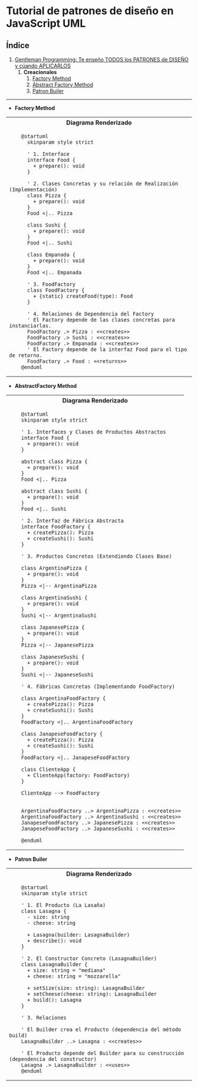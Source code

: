 # **Tutorial de patrones de diseño en JavaScript UML**

## **Índice**
1. [Gentleman Programming: Te enseño TODOS los PATRONES de DISEÑO y cúando APLICARLOS](https://www.youtube.com/watch?v=GIS0_1kVBEM)
   1. **Creacionales**
      1. [Factory Method](#factory-method-gp)
      2. [Abstract Factory Method](#abstract-factory-method-gp)
      3. [Patron Builer](#builder-patron-gp)

---


- **Factory Method**<a name="factory-method-gp"></a>

<table>
  <tr>
    <th>Diagrama Renderizado</th>
  </tr>
  <tr>
  <td>
      
  ```plantuml
      @startuml
        skinparam style strict

        ' 1. Interface
        interface Food {
          + prepare(): void
        }

        ' 2. Clases Concretas y su relación de Realización (Implementación)
        class Pizza {
          + prepare(): void
        }
        Food <|.. Pizza

        class Sushi {
          + prepare(): void
        }
        Food <|.. Sushi

        class Empanada {
          + prepare(): void
        }
        Food <|.. Empanada

        ' 3. FoodFactory
        class FoodFactory {
          + {static} createFood(type): Food
        }

        ' 4. Relaciones de Dependencia del Factory
        ' El Factory depende de las clases concretas para instanciarlas.
        FoodFactory .> Pizza : <<creates>>
        FoodFactory .> Sushi : <<creates>>
        FoodFactory .> Empanada : <<creates>>
        ' El Factory depende de la interfaz Food para el tipo de retorno.
        FoodFactory .> Food : <<returns>>
      @enduml
  ```

  </td>
  </tr>
</table>


- **AbstractFactory Method**<a name="abstract-factory-method-gp"></a>

<table>
  <tr>
    <th>Diagrama Renderizado</th>
  </tr>
  <tr>
  <td>
      
  ```plantuml
      @startuml
      skinparam style strict

      ' 1. Interfaces y Clases de Productos Abstractos
      interface Food {
        + prepare(): void
      }

      abstract class Pizza {
        + prepare(): void
      }
      Food <|.. Pizza

      abstract class Sushi {
        + prepare(): void
      }
      Food <|.. Sushi

      ' 2. Interfaz de Fábrica Abstracta
      interface FoodFactory {
        + createPizza(): Pizza
        + createSushi(): Sushi
      }

      ' 3. Productos Concretos (Extendiendo Clases Base)

      class ArgentinaPizza {
        + prepare(): void
      }
      Pizza <|-- ArgentinaPizza

      class ArgentinaSushi {
        + prepare(): void
      }
      Sushi <|-- ArgentinaSushi

      class JapanesePizza {
        + prepare(): void
      }
      Pizza <|-- JapanesePizza

      class JapaneseSushi {
        + prepare(): void
      }
      Sushi <|-- JapaneseSushi

      ' 4. Fábricas Concretas (Implementando FoodFactory)

      class ArgentinaFoodFactory {
        + createPizza(): Pizza
        + createSushi(): Sushi
      }
      FoodFactory <|.. ArgentinaFoodFactory

      class JanapeseFoodFactory {
        + createPizza(): Pizza
        + createSushi(): Sushi
      }
      FoodFactory <|.. JanapeseFoodFactory

      class ClienteApp {
        + ClienteApp(factory: FoodFactory)
      }

      ClienteApp --> FoodFactory


      ArgentinaFoodFactory ..> ArgentinaPizza : <<creates>>
      ArgentinaFoodFactory ..> ArgentinaSushi : <<creates>>
      JanapeseFoodFactory ..> JapanesePizza : <<creates>>
      JanapeseFoodFactory ..> JapaneseSushi : <<creates>>

      @enduml
  ```

  </td>
  </tr>
</table>


- **Patron Builer**<a name="builder-patron-gp"></a>

<table>
  <tr>
    <th>Diagrama Renderizado</th>
  </tr>
  <tr>
  <td>
      
  ```plantuml
      @startuml
      skinparam style strict

      ' 1. El Producto (La Lasaña)
      class Lasagna {
        - size: string
        - cheese: string

        + Lasagna(builder: LasagnaBuilder)
        + describe(): void
      }

      ' 2. El Constructor Concreto (LasagnaBuilder)
      class LasagnaBuilder {
        + size: string = "mediana"
        + cheese: string = "mozzarella"

        + setSize(size: string): LasagnaBuilder
        + setCheese(cheese: string): LasagnaBuilder
        + build(): Lasagna
      }

      ' 3. Relaciones

      ' El Builder crea el Producto (dependencia del método build)
      LasagnaBuilder ..> Lasagna : <<creates>>

      ' El Producto depende del Builder para su construcción (dependencia del constructor)
      Lasagna .> LasagnaBuilder : <<uses>>
      @enduml
  ```

  </td>
  </tr>
</table>

